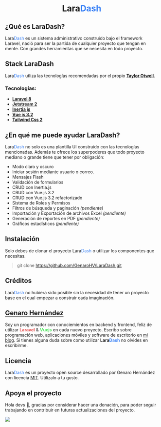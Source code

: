 <center>
<h1 style="font-weight: bold;">Lara<span style="color: #3B82F6;">Dash</span></h1>
</center>

## ¿Qué es LaraDash?

Lara<span style="color: #3B82F6;">Dash</span> es un sistema administrativo construido bajo el framework Laravel, nació para ser la partida de cualquier proyecto que tengan en mente. Con grandes herramientas que se necesita en todo proyecto.

## Stack LaraDash

Lara<span style="color: #3B82F6;">Dash</span> utliza las tecnologías recomendadas por el propio **[Taylor Otwell](https://twitter.com/taylorotwell)**.

### Tecnologías:

- **[Laravel 8](https://laravel.com/)**
- **[Jetstream 2](https://jetstream.laravel.com/)**
- **[Inertia js](https://inertiajs.com/)**
- **[Vue js 3.2](https://v3.vuejs.org/)**
- **[Tailwind Css 2](https://tailwindcss.com/)**

## ¿En qué me puede ayudar LaraDash?

Lara<span style="color: #3B82F6;">Dash</span> no solo es una plantilla UI construido con las tecnologías mencionadas. Además te ofrece los superpoderes que todo proyecto mediano o grande tiene que tener por obligación:

- Modo claro y oscuro
- Iniciar sesión mediante usuario o correo.
- Mensajes Flash
- Validación de formularios
- CRUD con Inertia.js
- CRUD con Vue.js 3.2
- CRUD con Vue.js 3.2 refactorizado
- Sistema de Roles y Permisos
- Filtros de búsqueda y paginación *(pendiente)*
- Importación y Exportación de archivos Excel *(pendiente)*
- Generación de reportes en PDF *(pendiente)*
- Gráficos estadísticos *(pendiente)*

## Instalación

Solo debes de clonar el proyecto Lara<span style="color: #3B82F6;">Dash</span> o utilizar los componentes que necesitas.

> git clone https://github.com/GenaroHV/LaraDash.git

## Créditos

Lara<span style="color: #3B82F6;">Dash</span> no hubiera sido posible sin la necesidad de tener un proyecto base en el cual empezar a construir cada imaginación.

## [Genaro Hernández](https://genarohernandez.pro/)

Soy un programador con conociemientos en backend y frontend, feliz de utilizar <span style="color: #E64B4B;font-weight: bold;">Laravel</span> & <span style="color: #4BE65B;font-weight: bold;">Vuejs</span> en cada nuevo proyecto. Escribo sobre programación web, aplicaciones móviles y software de escritorio en [mi blog](https://genarohernandez.pro/blog). Si tienes alguna duda sobre como utilizar **Lara<span style="color: #3B82F6;">Dash</span>** no olvides en escribirme.


## Licencia

Lara<span style="color: #3B82F6;">Dash</span> es un proyecto open source desarrollado por Genaro Hernández con licencia [MIT](https://opensource.org/licenses/MIT). Utilizalo a tu gusto.

## Apoya el proyecto
Hola devs 👋, gracias por considerar hacer una donación, para poder seguir trabajando en contribuir en futuras actualizaciones del proyecto.

<a href="https://www.buymeacoffee.com/genarohernandez" taget="_blank"><img src="https://img.buymeacoffee.com/button-api/?text=Cómprame un café&emoji=&slug=genarohernandez&button_colour=5F7FFF&font_colour=ffffff&font_family=Cookie&outline_colour=000000&coffee_colour=FFDD00"></a>
